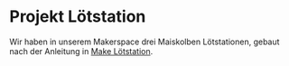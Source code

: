 # Projekt Lötstation

Wir haben in unserem Makerspace drei Maiskolben Lötstationen, gebaut nach der Anleitung in [Make Lötstation](https://www.heise.de/select/make/2016/5/1476695937422186).


